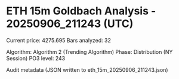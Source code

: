 # ETH 15m Goldbach Analysis - 20250906_211243 (UTC)

Current price: 4275.695
Bars analyzed: 32

Algorithm: Algorithm 2 (Trending Algorithm)
Phase: Distribution (NY Session)
PO3 level: 243

Audit metadata (JSON written to eth_15m_20250906_211243.json)